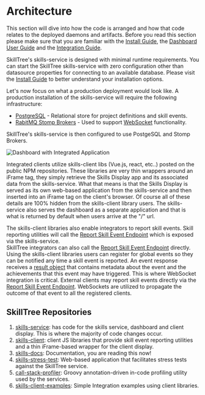 # Architecture

This section will dive into how the code is arranged and how that code relates to the deployed daemons and artifacts. 
Before you read this section please make sure that you are familiar with the [Install Guide](/dashboard/install-guide/), the
[Dashboard User Guide](/dashboard/user-guide/) and the [Integration Guide](/skills-client/#client-display-integration).

SkillTree's skills-service is designed with minimal runtime requirements. 
You can start the SkillTree skills-service with zero configuration other than datasource properties for connecting to an available <external-url label="PostgreSQL" url="https://www.postgresql.org/" /> database. 
Please visit the [Install Guide](/dashboard/install-guide/) to better understand your installation options. 

Let's now focus on what a production deployment would look like. A production installation of the skills-service will require the following infrastructure: 
- [PostgreSQL](https://www.postgresql.org/) - Relational store for project definitions and skill events. 
- [RabitMQ Stomp Brokers](https://www.rabbitmq.com/stomp.html) - Used to support [WebSocket](https://en.wikipedia.org/wiki/WebSocket) functionality. 

SkillTree's skills-service is then configured to use PostgeSQL and Stomp Brokers.

![Dashboard with Integrated Application](./diagrams/SkillsServiceArchitecture.jpg) 

Integrated clients utilize skills-client libs (Vue.js, react, etc..) posted on the public NPM repositories. 
These libraries are very thin wrappers around an iFrame tag, they simply retrieve the Skills Display app and its associated data from the skills-service.
What that means is that the Skills Display is served as its own web-based application from the skills-service and then inserted into an iFrame tag on the client's browser. 
Of course all of these details are 100% hidden from the skills-client library users. 
The skills-service also serves the dashboard as a separate application and that is what is returned by default when users arrive at the "/" url.

The skills-client libraries also enable integrators to report skill events. 
Skill reporting utilities will call the [Report Skill Event Endpoint](/skills-client/endpoints.html#report-skill-event-endpoint) which is exposed via the skills-service.     
SkillTree integrators can also call the [Report Skill Event Endpoint](/skills-client/endpoints.html#report-skill-event-endpoint) directly. 
Using the skills-client libraries users can register for global events so they can be notified any time a skill event is reported. 
An event response receives a [result object](/skills-client/endpoints.html#endpoint-result-object) that contains metadata about the event and the achievements that this event may have triggered.
This is where WebSocket integration is critical. 
External clients may report skill events directly via the [Report Skill Event Endpoint](/skills-client/endpoints.html#report-skill-event-endpoint). WebSockets are utilized to propagate the outcome of that event to all the registered clients.      

## SkillTree Repositories

1. [skills-service](https://github.com/NationalSecurityAgency/skills-service): has code for the skills service, dashboard and client display. This is where the majority of code changes occur. 
1. [skills-client](https://github.com/NationalSecurityAgency/skills-client): client JS libraries that provide skill event reporting utilities and a thin iFrame-based wrapper for the client display. 
1. [skills-docs](https://github.com/NationalSecurityAgency/skills-docs): Documentation, you are reading this now!
1. [skills-stress-test](https://github.com/NationalSecurityAgency/skills-stress-test): Web-based application that facilitates stress tests against the SkillTree service.
1. [call-stack-profiler](https://github.com/NationalSecurityAgency/call-stack-profiler): Groovy annotation-driven in-code profiling utility used by the services.
1. [skills-client-examples](https://github.com/NationalSecurityAgency/skills-client-examples): Simple Integration examples using client libraries. 

    
